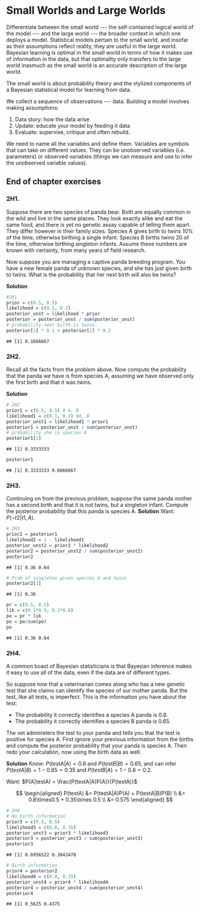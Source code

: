 # Small Worlds and Large Worlds

Differentiate between the small world --- the self-contained logical world of the model --- and the large world --- the broader context in which one deploys a model. Statistical models pertain to the small world, and insofar as their assumptions reflect reality, they are useful in the large world. Bayesian learning is optimal in the small world in terms of how it makes use of information in the data, but that optimality only transfers to the large world inasmuch as the small world is an accurate description of the large world. 

The small world is about probability theory and the stylized components of a Bayesian statistical model for learning from data. 

We collect a sequence of observations --- data. Building a model involves making assumptions:

1. Data story: how the data arise
2. Update: educate your model by feeding it data
3. Evaluate: supervise, critique and often rebuild. 

We need to name all the variables and define them. Variables are symbols that can take on different values. They can be unobserved variables (i.e. parameters) or observed variables (things we can measure and use to infer the unobserved variable values). 

## End of chapter exercises

### 2H1. 

Suppose there are two species of panda bear. Both are equally common in the wild and live in the same places. They look exactly alike and eat the same food, and there is yet no genetic assay capable of telling them apart. They differ however in their family sizes. Species A gives birth to twins $10\%$ of the time, otherwise birthing a single infant. Species B births twins $20%$ of the time, otherwise birthing singleton infants. Assume these numbers are known with certainty, from many years of field  research.  

Now suppose you are managing a captive panda breeding program. You have a new female panda  of unknown species, and she has just given birth to twins. What is the probability that her next birth  will also be twins? 

**Solution**

```r
#2H1
prior = c(0.5, 0.5)
likelihood = c(0.1, 0.2)
posterior_unst = likelihood * prior
posterior = posterior_unst / sum(posterior_unst)
# probability next birth is twins:
posterior[1] * 0.1 + posterior[2] * 0.2
```

```
## [1] 0.1666667
```

### 2H2.

Recall all the facts from the problem above. Now compute the probability that the panda we have is from species A, assuming we have observed only the first birth and that it was twins. 

**Solution**

```r
# 2H2
prior1 = c(0.5, 0.5) # A, B
likelihood1 = c(0.1, 0.2) #A, B
posterior_unst1 = likelihood1 * prior1
posterior1 = posterior_unst / sum(posterior_unst)
# probability she is species A
posterior1[1]
```

```
## [1] 0.3333333
```

```r
posterior1
```

```
## [1] 0.3333333 0.6666667
```

### 2H3.

Continuing on from the previous problem, suppose the same panda mother has a second birth  and that it is not twins, but a singleton infant. Compute the posterior probability that this panda is  species A. 
**Solution**
Want: $P(\neg t2|t1,A)$.


```r
# 2H3
prior2 = posterior1
likelihood2 = 1 - likelihood1
posterior_unst2 = prior2 * likelihood2
posterior2 = posterior_unst2 / sum(posterior_unst2)
posterior2
```

```
## [1] 0.36 0.64
```

```r
# Prob of singleton given species A and twins
posterior2[1]
```

```
## [1] 0.36
```


```r
pr = c(0.5, 0.5)
lik = c(0.1*0.9, 0.2*0.8)
po = pr * lik
po = po/sum(po)
po
```

```
## [1] 0.36 0.64
```


### 2H4.

A common boast of Bayesian statisticians is that Bayesian inference makes it easy to use all of  the data, even if the data are of different types.  

So suppose now that a veterinarian comes along who has a new genetic test that she claims can  identify the species of our mother panda. But the test, like all tests, is imperfect. This is the information you have about the test:

* The probability it correctly identifies a species A panda is 0.8. 
* The probability it correctly identifies a species B panda is 0.65.  

The vet administers the test to your panda and tells you that the test is positive for species A. First  ignore your previous information from the births and compute the posterior probability that your  panda is species A. Then redo your calculation, now using the birth data as well. 


**Solution**
Know: $P(testA|A) = 0.8$ and $P(testB|B)=0.65$, and can infer $P(testA|B)=1-0.65 = 0.35$ and $P(testB|A) = 1-0.8 = 0.2$.

Want: $P(A|testA) = \frac{P(testA|A)P(A)}{P(testA)}$

$$
\begin{aligned}
P(testA) &= P(testA|A)P(A) + P(testA|B)P(B) \\
&= 0.8\times0.5 + 0.35\times 0.5 \\
&= 0.575
\end{aligned}
$$


```r
# 2H4
# No birth information
prior3 = c(0.5, 0.5)
likelihood3 = c(0.8, 0.35)
posterior_unst3 = prior3 * likelihood3
posterior3 = posterior_unst3 / sum(posterior_unst3)
posterior3 
```

```
## [1] 0.6956522 0.3043478
```

```r
# Birth information
prior4 = posterior2
likelihood4 = c(0.8, 0.35)
posterior_unst4 = prior4 * likelihood4
posterior4 = posterior_unst4 / sum(posterior_unst4)
posterior4 
```

```
## [1] 0.5625 0.4375
```
